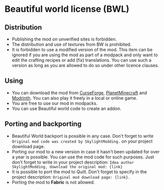 # Beautiful world license (BWL)
## Distribution
- Publishing the mod on unverified sites is forbidden.
- The distribution and use of textures from BW is prohibited.
- It is forbidden to use a modified version of the mod. This item can be ignored if you are using the mod as part of a modpack and only want to edit the crafting recipes or add (fix) translations. You can use such a version as long as you are allowed to do so under other licence clauses.
## Using
- You can download the mod from [CurseForge](https://www.curseforge.com/minecraft/mc-mods/beautiful-world), [PlanetMinecraft](https://www.planetminecraft.com/mod/beautiful-world-5893748/) and [Modrinth](https://modrinth.com/mod/beautiful-world). You can also play it freely in a local or online game.
- You are free to use our mod in modpacks.
- You can use Beautiful world code to create an addon.
## Porting and backporting
- Beautiful World backport is possible in any case. Don't forget to write `Original mod code was created by SkylightModding.` on your project download page.
- Porting our mod to a new version in case it hasn't been updated for over a year is possible. You can use the mod code for such purposes. Just don't forget to write in your project description: `Idea author SkylightModding, download the original mod: {link}`
- It is possible to port the mod to Quilt. Don't forget to specify in the project description: `Original mod download page: {link}.`
- Porting the mod to **Fabric** is not allowed.
